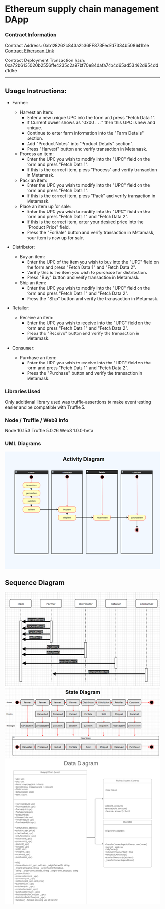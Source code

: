 # Ethereum supply chain management DApp

### Contract Information

Contract Address: 0xb128262c843a2b36FF873Fed7d7334b508641b1e
[Contract Etherscan Link](https://rinkeby.etherscan.io/address/0xb128262c843a2b36FF873Fed7d7334b508641b1e)

Contract Deployment Transaction hash: 0xa72b6135020b2556ffe4235c2a97bf70e84dafa74b4d65ad53462d954ddc1d5e

---

## Usage Instructions:
* Farmer:
  * Harvest an Item:
    * Enter a new unique UPC into the form and press "Fetch Data 1".
    * If Current owner shows as "0x00 . . ." then this UPC is new and unique.
    * Continue to enter farm information into the "Farm Details" section.
    * Add "Product Notes" into "Product Details" section".
    * Press "Harvest" button and verify transaction in Metamask.
  * Process an item:
    * Enter the UPC you wish to modify into the "UPC" field on the form and press "Fetch Data 1".
    * If this is the correct item, press "Process" and verify transaction in Metamask.
  * Pack an item:
    * Enter the UPC you wish to modify into the "UPC" field on the form and press "Fetch Data 1".
    * If this is the correct item, press "Pack" and verify transaction in Metamask.
  * Place an item up for sale:
    * Enter the UPC you wish to modify into the "UPC" field on the form and press "Fetch Data 1" and "Fetch Data 2".
    * If this is the correct item, enter your desired price into the "Product Price" field.
    * Press the "ForSale" button and verify transaction in Metamask, your item is now up for sale.

* Distributor:
  * Buy an item:
    * Enter the UPC of the item you wish to buy into the "UPC" field on the form and press "Fetch Data 1" and "Fetch Data 2".
    * Verifiy this is the item you wish to purchase for distribution.
    * Press "Buy" button and verify transaction in Metamask.
  * Ship an item:
    * Enter the UPC you wish to modify into the "UPC" field on the form and press "Fetch Data 1" and "Fetch Data 2".
    * Press the "Ship" button and verify the tranasaction in Metamask.

* Retailer:
  * Receive an item:
    * Enter the UPC you wish to receive into the "UPC" field on the form and press "Fetch Data 1" and "Fetch Data 2".
    * Press the "Receive" button and verify the transaction in Metamask.

* Consumer:
  * Purchase an item:
    * Enter the UPC you wish to receive into the "UPC" field on the form and press "Fetch Data 1" and "Fetch Data 2".
    * Press the "Purchase" button and verify the transaction in Metamask. 

### Libraries Used

Only additional library used was truffle-assertions to make event testing easier and be compatible with Truffle 5.

### Node / Truffle / Web3 Info

Node 10.15.3
Truffle 5.0.26
Web3 1.0.0-beta

### UML Diagrams
![Activity Diagram](https://raw.githubusercontent.com/waldrupm/EthSupplyChain/master/UML/ActivityDiagram.png)
## Sequence Diagram
![Sequence Diagram](https://raw.githubusercontent.com/waldrupm/EthSupplyChain/master/UML/SequenceDiagram.png)
![State Diagram](https://raw.githubusercontent.com/waldrupm/EthSupplyChain/master/UML/StateDiagram.png)
![Data Diagram](https://raw.githubusercontent.com/waldrupm/EthSupplyChain/master/UML/SupplyChainDataDiagram.png)
